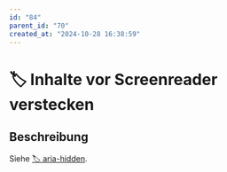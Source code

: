 ```yaml
---
id: "84"
parent_id: "70"
created_at: "2024-10-28 16:38:59"
---
```


# 🏷️ Inhalte vor Screenreader verstecken

## Beschreibung

Siehe [🏷️ aria-hidden](/de/tags/aria-hidden).
